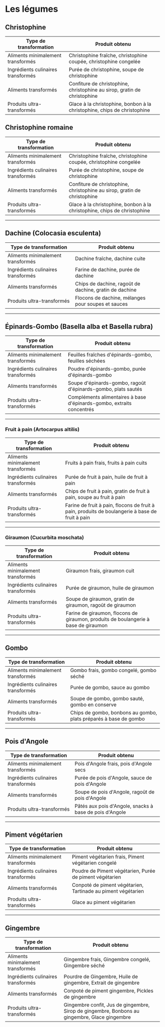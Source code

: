 # Les légumes

## Christophine

| **Type de transformation**         | **Produit obtenu**                                                       |
| ---------------------------------- | ------------------------------------------------------------------------ |
| Aliments minimalement transformés  | Christophine fraîche, christophine coupée, christophine congelée         |
| Ingrédients culinaires transformés | Purée de christophine, soupe de christophine                             |
| Aliments transformés               | Confiture de christophine, christophine au sirop, gratin de christophine |
| Produits ultra-transformés         | Glace à la christophine, bonbon à la christophine, chips de christophine |

## Christophine romaine

| **Type de transformation**         | **Produit obtenu**                                                       |
| ---------------------------------- | ------------------------------------------------------------------------ |
| Aliments minimalement transformés  | Christophine fraîche, christophine coupée, christophine congelée         |
| Ingrédients culinaires transformés | Purée de christophine, soupe de christophine                             |
| Aliments transformés               | Confiture de christophine, christophine au sirop, gratin de christophine |
| Produits ultra-transformés         | Glace à la christophine, bonbon à la christophine, chips de christophine |


---

## Dachine (Colocasia esculenta)

| **Type de transformation**         | **Produit obtenu**                                     |
| ---------------------------------- | ------------------------------------------------------ |
| Aliments minimalement transformés  | Dachine fraîche, dachine cuite                         |
| Ingrédients culinaires transformés | Farine de dachine, purée de dachine                    |
| Aliments transformés               | Chips de dachine, ragoût de dachine, gratin de dachine |
| Produits ultra-transformés         | Flocons de dachine, mélanges pour soupes et sauces     |

---

## Épinards-Gombo (Basella alba et Basella rubra)

| **Type de transformation**         | **Produit obtenu**                                                    |
| ---------------------------------- | --------------------------------------------------------------------- |
| Aliments minimalement transformés  | Feuilles fraîches d'épinards-gombo, feuilles séchées                  |
| Ingrédients culinaires transformés | Poudre d'épinards-gombo, purée d'épinards-gombo                       |
| Aliments transformés               | Soupe d'épinards-gombo, ragoût d'épinards-gombo, plats sautés         |
| Produits ultra-transformés         | Compléments alimentaires à base d'épinards-gombo, extraits concentrés |

---

### Fruit à pain (Artocarpus altilis)

| **Type de transformation**         | **Produit obtenu**                                                                              |
| ---------------------------------- | ----------------------------------------------------------------------------------------------- |
| Aliments minimalement transformés  | Fruits à pain frais, fruits à pain cuits                                                        |
| Ingrédients culinaires transformés | Purée de fruit à pain, huile de fruit à pain                                                    |
| Aliments transformés               | Chips de fruit à pain, gratin de fruit à pain, soupe au fruit à pain                            |
| Produits ultra-transformés         | Farine de fruit à pain, flocons de fruit à pain, produits de boulangerie à base de fruit à pain |

---

### Giraumon (Cucurbita moschata)

| **Type de transformation**         | **Produit obtenu**                                                                  |
| ---------------------------------- | ----------------------------------------------------------------------------------- |
| Aliments minimalement transformés  | Giraumon frais, giraumon cuit                                                       |
| Ingrédients culinaires transformés | Purée de giraumon, huile de giraumon                                                |
| Aliments transformés               | Soupe de giraumon, gratin de giraumon, ragoût de giraumon                           |
| Produits ultra-transformés         | Farine de giraumon, flocons de giraumon, produits de boulangerie à base de giraumon |

---

## Gombo

| **Type de transformation**         | **Produit obtenu**                                               |
| ---------------------------------- | ---------------------------------------------------------------- |
| Aliments minimalement transformés  | Gombo frais, gombo congelé, gombo séché                          |
| Ingrédients culinaires transformés | Purée de gombo, sauce au gombo                                   |
| Aliments transformés               | Soupe de gombo, gombo sauté, gombo en conserve                   |
| Produits ultra-transformés         | Chips de gombo, bonbons au gombo, plats préparés à base de gombo |

---

## Pois d'Angole

| **Type de transformation**         | **Produit obtenu**                                      |
| ---------------------------------- | ------------------------------------------------------- |
| Aliments minimalement transformés  | Pois d'Angole frais, pois d'Angole secs                 |
| Ingrédients culinaires transformés | Purée de pois d'Angole, sauce de pois d'Angole          |
| Aliments transformés               | Soupe de pois d'Angole, ragoût de pois d'Angole         |
| Produits ultra-transformés         | Pâtés aux pois d'Angole, snacks à base de pois d'Angole |

---

## Piment végétarien

| **Type de transformation**         | **Produit obtenu**                                           |
| ---------------------------------- | ------------------------------------------------------------ |
| Aliments minimalement transformés  | Piment végétarien frais, Piment végétarien congelé           |
| Ingrédients culinaires transformés | Poudre de Piment végétarien, Purée de piment végétarien      |
| Aliments transformés               | Conpoté de piment végétarien, Tartinade au piment végétarien |
| Produits ultra-transformés         | Glace au piment végétarien                                   |

---

## Gingembre

| **Type de transformation**         | **Produit obtenu**                                                                            |
| ---------------------------------- | --------------------------------------------------------------------------------------------- |
| Aliments minimalement transformés  | Gingembre frais, Gingembre congelé, Gingembre séché                                           |
| Ingrédients culinaires transformés | Pourdre de Gingembre, Huile de gingembre, Extrait de gingembre                                |
| Aliments transformés               | Conpoté de piment gingembre, Pickles de gingembre                                             |
| Produits ultra-transformés         | Gingembre confit, Jus de gingembre, Sirop de gingembre, Bonbons au gingembre, Glace gingembre |
